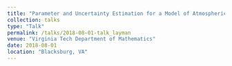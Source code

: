 ```yaml
---
title: "Parameter and Uncertainty Estimation for a Model of Atmospheric CO2 Observations"
collection: talks
type: "Talk"
permalink: /talks/2018-08-01-talk_layman
venue: "Virginia Tech Department of Mathematics"
date: 2018-08-01
location: "Blacksburg, VA"
---
```


<!---
Arianna Krinos and I gave a talk on our atmospheric CO2 modeling work as part of the Department of Mathematics&apos; annual Layman Undergraduate Research Competition. We had a fun time presenting together and won first place!
---> 